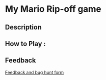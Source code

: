 # My Mario Rip-off game

## Description

## How to Play :
[](my_game.exe)
## Feedback
[Feedback and bug hunt form](https://docs.google.com/forms/d/e/1FAIpQLSdi_TQHA-dJCTpM8xcwgrlRvUOVOMLHUmkCR6a-vuwQeHj70w/viewform?usp=sf_link)
